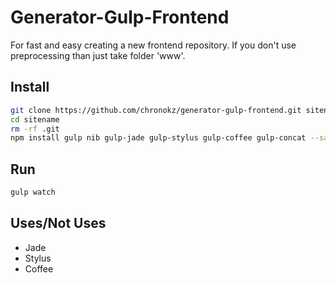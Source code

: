 Generator-Gulp-Frontend
=======================

For fast and easy creating a new frontend repository.
If you don't use preprocessing than just take folder 'www'.

Install
---
```sh
git clone https://github.com/chronokz/generator-gulp-frontend.git sitename
cd sitename
rm -rf .git
npm install gulp nib gulp-jade gulp-stylus gulp-coffee gulp-concat --save-dev
```

Run
---
```sh
gulp watch
```

Uses/Not Uses
---
- Jade
- Stylus
- Coffee